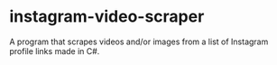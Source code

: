 # instagram-video-scraper
 A program that scrapes videos and/or images from a list of Instagram profile links made in C#.
